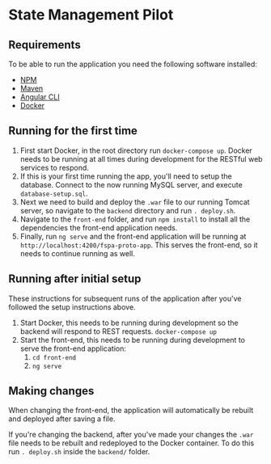 # State Management Pilot

## Requirements

To be able to run the application you need the following software installed:
- [NPM](https://www.npmjs.com/get-npm)
- [Maven](https://maven.apache.org/install.html)
- [Angular CLI](https://cli.angular.io/)
- [Docker](https://docs.docker.com/install/)

## Running for the first time

1. First start Docker, in the root directory run `docker-compose up`. Docker needs to be running at all times during development for the RESTful web services to respond.
2. If this is your first time running the app, you'll need to setup the database.  Connect to the now running MySQL server, and execute `database-setup.sql`.
3. Next we need to build and deploy the `.war` file to our running Tomcat server, so navigate to the `backend` directory and run `. deploy.sh`. 
4. Navigate to the `front-end` folder, and run `npm install` to install all the dependencies the front-end application needs.
5. Finally, run `ng serve` and the front-end application will be running at `http://localhost:4200/fspa-proto-app`.  This serves the front-end, so it needs to continue running as well.


## Running after initial setup

These instructions for subsequent runs of the application after you've followed the setup instructions above.

1. Start Docker, this needs to be running during development so the backend will respond to REST requests. `docker-compose up`
2. Start the front-end, this needs to be running during development to serve the front-end application:
    1. `cd front-end`
    2. `ng serve`

## Making changes

When changing the front-end, the application will automatically be rebuilt and deployed after saving a file.

If you're changing the backend, after you've made your changes the `.war` file needs to be rebuilt and redeployed to the Docker container.  To do this run `. deploy.sh` inside the `backend/` folder.
